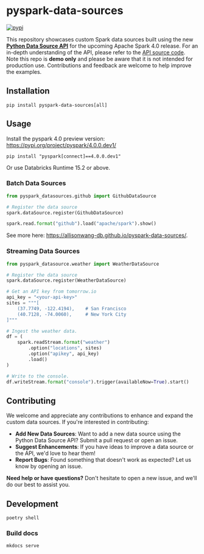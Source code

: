 # pyspark-data-sources

[![pypi](https://img.shields.io/pypi/v/pyspark-data-sources.svg?color=blue)](https://pypi.org/project/pyspark-data-sources/)

This repository showcases custom Spark data sources built using the new [**Python Data Source API**](https://issues.apache.org/jira/browse/SPARK-44076) for the upcoming Apache Spark 4.0 release.
For an in-depth understanding of the API, please refer to the [API source code](https://github.com/apache/spark/blob/master/python/pyspark/sql/datasource.py).
Note this repo is **demo only** and please be aware that it is not intended for production use.
Contributions and feedback are welcome to help improve the examples.


## Installation
```
pip install pyspark-data-sources[all]
```

## Usage

Install the pyspark 4.0 preview version: https://pypi.org/project/pyspark/4.0.0.dev1/

```
pip install "pyspark[connect]==4.0.0.dev1"
```

Or use Databricks Runtime 15.2 or above.

### Batch Data Sources

```python
from pyspark_datasources.github import GithubDataSource

# Register the data source
spark.dataSource.register(GithubDataSource)

spark.read.format("github").load("apache/spark").show()
```

See more here: https://allisonwang-db.github.io/pyspark-data-sources/.

### Streaming Data Sources 

```python
from pyspark_datasource.weather import WeatherDataSource

# Register the data source
spark.dataSource.register(WeatherDataSource)

# Get an API key from tomorrow.io
api_key = "<your-api-key>"
sites = """[
    (37.7749, -122.4194),    # San Francisco
    (40.7128, -74.0060),     # New York City
]"""

# Ingest the weather data.
df = (
    spark.readStream.format("weather")
        .option("locations", sites)
        .option("apikey", api_key)
        .load()
)

# Write to the console.
df.writeStream.format("console").trigger(availableNow=True).start()
```

## Contributing
We welcome and appreciate any contributions to enhance and expand the custom data sources. If you're interested in contributing:

- **Add New Data Sources**: Want to add a new data source using the Python Data Source API? Submit a pull request or open an issue.
- **Suggest Enhancements**: If you have ideas to improve a data source or the API, we'd love to hear them!
- **Report Bugs**: Found something that doesn't work as expected? Let us know by opening an issue.

**Need help or have questions?** Don't hesitate to open a new issue, and we'll do our best to assist you.

## Development

```
poetry shell
```

### Build docs
```
mkdocs serve
```
